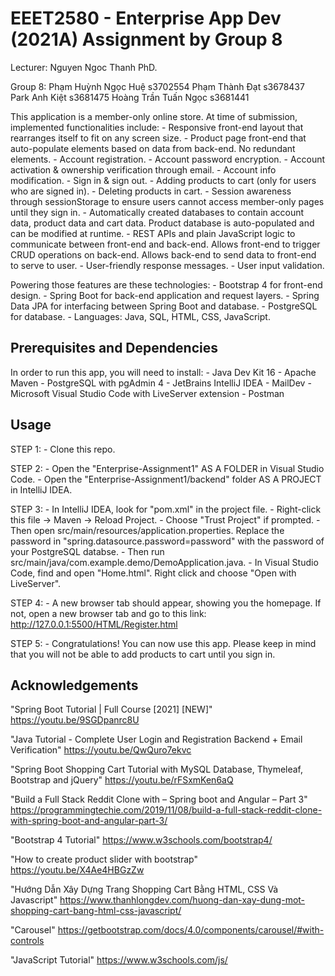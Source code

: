 # EEET2580 - Enterprise App Dev (2021A) Assignment by Group 8

Lecturer: Nguyen Ngoc Thanh PhD.

Group 8:
Phạm Huỳnh Ngọc Huệ		s3702554
Phạm Thành Đạt			s3678437
Park Anh Kiệt			s3681475
Hoàng Trần Tuấn Ngọc	s3681441

This application is a member-only online store. At time of submission, implemented functionalities include:
	- Responsive front-end layout that rearranges itself to fit on any screen size.
	- Product page front-end that auto-populate elements based on data from back-end. No redundant elements.
	- Account registration.
	- Account password encryption.
	- Account activation & ownership verification through email.
	- Account info modification.
	- Sign in & sign out.
	- Adding products to cart (only for users who are signed in).
	- Deleting products in cart.
	- Session awareness through sessionStorage to ensure users cannot access member-only pages until they sign in.
	- Automatically created databases to contain account data, product data and cart data. Product database is auto-populated and can be modified at runtime.
	- REST APIs and plain JavaScript logic to communicate between front-end and back-end. Allows front-end to trigger CRUD operations on back-end. Allows back-end to send data to front-end to serve to user.
	- User-friendly response messages.
	- User input validation.

Powering those features are these technologies:
	- Bootstrap 4 for front-end design.
	- Spring Boot for back-end application and request layers.
	- Spring Data JPA for interfacing between Spring Boot and database.
	- PostgreSQL for database.
	- Languages: Java, SQL, HTML, CSS, JavaScript.

## Prerequisites and Dependencies

In order to run this app, you will need to install:
	- Java Dev Kit 16
	- Apache Maven
	- PostgreSQL with pgAdmin 4
	- JetBrains IntelliJ IDEA
	- MailDev
	- Microsoft Visual Studio Code with LiveServer extension
	- Postman

## Usage

STEP 1:
	- Clone this repo.

STEP 2:
	- Open the "Enterprise-Assignment1" AS A FOLDER in Visual Studio Code.
	- Open the "Enterprise-Assignment1/backend" folder AS A PROJECT in IntelliJ IDEA.

STEP 3:
	- In IntelliJ IDEA, look for "pom.xml" in the project file. 
		- Right-click this file -> Maven -> Reload Project. 
		- Choose "Trust Project" if prompted. 
		- Then open src/main/resources/application.properties. Replace the password in "spring.datasource.password=password" with the password of your PostgreSQL databse. 
		- Then run src/main/java/com.example.demo/DemoApplication.java.
	- In Visual Studio Code, find and open "Home.html". Right click and choose "Open with LiveServer".
	
STEP 4:
	- A new browser tab should appear, showing you the homepage. If not, open a new browser tab and go to this link: http://127.0.0.1:5500/HTML/Register.html
	
STEP 5: 
	- Congratulations! You can now use this app. Please keep in mind that you will not be able to add products to cart until you sign in.

## Acknowledgements
"Spring Boot Tutorial | Full Course [2021] [NEW]"
https://youtu.be/9SGDpanrc8U

"Java Tutorial - Complete User Login and Registration Backend + Email Verification"
https://youtu.be/QwQuro7ekvc

"Spring Boot Shopping Cart Tutorial with MySQL Database, Thymeleaf, Bootstrap and jQuery"
https://youtu.be/rFSxmKen6aQ

"Build a Full Stack Reddit Clone with – Spring boot and Angular – Part 3"
https://programmingtechie.com/2019/11/08/build-a-full-stack-reddit-clone-with-spring-boot-and-angular-part-3/

"Bootstrap 4 Tutorial"
https://www.w3schools.com/bootstrap4/

"How to create product slider with bootstrap"
https://youtu.be/X4Ae4HBGzZw

"Hướng Dẫn Xây Dựng Trang Shopping Cart Bằng HTML, CSS Và Javascript"
https://www.thanhlongdev.com/huong-dan-xay-dung-mot-shopping-cart-bang-html-css-javascript/

"Carousel"
https://getbootstrap.com/docs/4.0/components/carousel/#with-controls

"JavaScript Tutorial"
https://www.w3schools.com/js/

